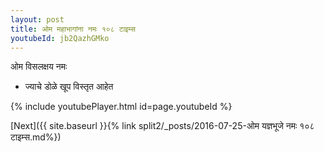 ```yaml
---
layout: post
title: ओम महाभागांना नमः १०८ टाइम्स
youtubeId: jb2QazhGMko
---
```

 
 
 ओम विसलक्षय नमः  
 
 -  ज्याचे डोळे खूप विस्तृत आहेत 
 
  
 
  
 
 
 
 
 
 


{% include youtubePlayer.html id=page.youtubeId %}
 
[Next]({{ site.baseurl }}{% link  split2/_posts/2016-07-25-ओम यज्ञभूजे नमः १०८ टाइम्स.md%})
 
